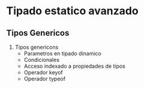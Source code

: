 # Tipado estatico avanzado

## Tipos Genericos

1. Tipos genericons
   - Parametros en tipado dinamico
   - Condicionales
   - Acceso indexado a propiedades de tipos
   - Operador keyof
   - Operador typeof
